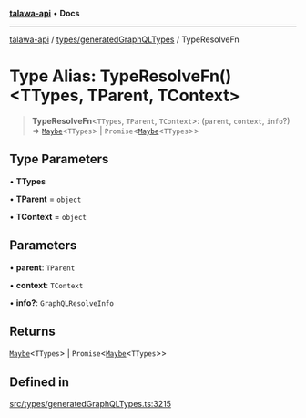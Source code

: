 [**talawa-api**](../../../README.md) • **Docs**

***

[talawa-api](../../../modules.md) / [types/generatedGraphQLTypes](../README.md) / TypeResolveFn

# Type Alias: TypeResolveFn()\<TTypes, TParent, TContext\>

> **TypeResolveFn**\<`TTypes`, `TParent`, `TContext`\>: (`parent`, `context`, `info`?) => [`Maybe`](Maybe.md)\<`TTypes`\> \| `Promise`\<[`Maybe`](Maybe.md)\<`TTypes`\>\>

## Type Parameters

• **TTypes**

• **TParent** = `object`

• **TContext** = `object`

## Parameters

• **parent**: `TParent`

• **context**: `TContext`

• **info?**: `GraphQLResolveInfo`

## Returns

[`Maybe`](Maybe.md)\<`TTypes`\> \| `Promise`\<[`Maybe`](Maybe.md)\<`TTypes`\>\>

## Defined in

[src/types/generatedGraphQLTypes.ts:3215](https://github.com/PalisadoesFoundation/talawa-api/blob/6712e9940a5702665afc506fa9f6e9d7e1dc7991/src/types/generatedGraphQLTypes.ts#L3215)
